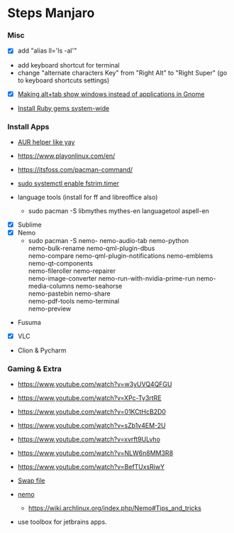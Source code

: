# Steps Manjaro


### Misc

- [x] add "alias ll='ls -al'"
- add keyboard shortcut for terminal
- change "alternate characters Key" from "Right Alt" to "Right Super" (go to keyboard shortcuts settings)
- [x] [Making alt+tab show windows instead of applications in Gnome](https://bbs.archlinux.org/viewtopic.php?id=228893)
- [Install Ruby gems system-wide](https://wiki.archlinux.org/index.php/ruby#Installing_Ruby)


### Install Apps

- [AUR helper like yay](https://itsfoss.com/best-aur-helpers/)
- https://www.playonlinux.com/en/
- https://itsfoss.com/pacman-command/
- [sudo systemctl enable fstrim.timer](https://itsfoss.com/things-to-do-after-installing-manjaro/)


- language tools (install for ff and libreoffice also)
	- sudo pacman -S libmythes mythes-en languagetool aspell-en

- [x] Sublime
- [x] Nemo
	-  sudo pacman -S nemo-
		nemo-audio-tab                  nemo-python                   
		nemo-bulk-rename                nemo-qml-plugin-dbus          
		nemo-compare                    nemo-qml-plugin-notifications 
		nemo-emblems                    nemo-qt-components            
		nemo-fileroller                 nemo-repairer                 
		nemo-image-converter            nemo-run-with-nvidia-prime-run
		nemo-media-columns              nemo-seahorse                 
		nemo-pastebin                   nemo-share                    
		nemo-pdf-tools                  nemo-terminal                 
		nemo-preview
- Fusuma


- [x] VLC

- Clion & Pycharm

### Gaming & Extra

- https://www.youtube.com/watch?v=w3yUVQ4QFGU
- https://www.youtube.com/watch?v=XPc-Ty3rtRE
- https://www.youtube.com/watch?v=01KCtHcB2D0

- https://www.youtube.com/watch?v=sZb1v4EM-2U
- https://www.youtube.com/watch?v=xvrft9ULvho
- https://www.youtube.com/watch?v=NLW6n8MM3R8
- https://www.youtube.com/watch?v=BefTUxsRiwY


- [Swap file](https://www.youtube.com/watch?v=0mgefj9ibRE)
- [nemo](https://www.lxle.net/forums/discussion/1396/how-to-get-extract-here-extract-to-and-compress-options-in-nemo-file-manager-context-menu/p1)
	- https://wiki.archlinux.org/index.php/Nemo#Tips_and_tricks
- use toolbox for jetbrains apps.